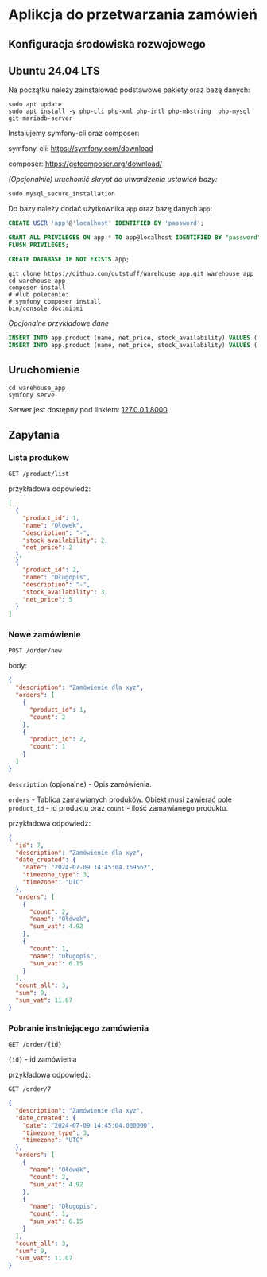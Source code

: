 # Aplikcja do przetwarzania zamówień

## Konfiguracja środowiska rozwojowego

## Ubuntu 24.04 LTS
Na początku należy zainstalować podstawowe pakiety oraz bazę danych:

```
sudo apt update
sudo apt install -y php-cli php-xml php-intl php-mbstring  php-mysql git mariadb-server
```

Instalujemy symfony-cli oraz composer:

symfony-cli: https://symfony.com/download

composer: https://getcomposer.org/download/

*(Opcjonalnie) uruchomić skrypt do utwardzenia ustawień bazy:*

```
sudo mysql_secure_installation
```

Do bazy należy dodać użytkownika `app` oraz bazę danych `app`:

```sql
CREATE USER 'app'@'localhost' IDENTIFIED BY 'password';

GRANT ALL PRIVILEGES ON app.* TO app@localhost IDENTIFIED BY "password";
FLUSH PRIVILEGES;

CREATE DATABASE IF NOT EXISTS app;
```

```
git clone https://github.com/gutstuff/warehouse_app.git warehouse_app
cd warehouse_app
composer install
# #lub polecenie:
# symfony composer install
bin/console doc:mi:mi
```

*Opcjonalne przykładowe dane*

```sql
INSERT INTO app.product (name, net_price, stock_availability) VALUES ('Ołówek', 2.00, 2);
INSERT INTO app.product (name, net_price, stock_availability) VALUES ('Długopis', 5.00, 3);
```

## Uruchomienie
```
cd warehouse_app
symfony serve
```

Serwer jest dostępny pod linkiem: [127.0.0.1:8000](http://127.0.0.1:8000)

## Zapytania

### Lista produków

`GET /product/list`

przykładowa odpowiedź:

```json
[
  {
    "product_id": 1,
    "name": "Ołówek",
    "description": "-",
    "stock_availability": 2,
    "net_price": 2
  },
  {
    "product_id": 2,
    "name": "Długopis",
    "description": "-",
    "stock_availability": 3,
    "net_price": 5
  }
]
```

### Nowe zamówienie

`POST /order/new`

body:

```json
{
  "description": "Zamówienie dla xyz",
  "orders": [
    {
      "product_id": 1,
      "count": 2
    },
    {
      "product_id": 2,
      "count": 1
    }
  ]
}
```
`description` (opjonalne) - Opis zamówienia.

`orders` - Tablica zamawianych produków. Obiekt musi zawierać
pole `product_id` - id produktu oraz `count` - ilość zamawianego produktu.

przykładowa odpowiedź:

```json
{
  "id": 7,
  "description": "Zamówienie dla xyz",
  "date_created": {
    "date": "2024-07-09 14:45:04.169562",
    "timezone_type": 3,
    "timezone": "UTC"
  },
  "orders": [
    {
      "count": 2,
      "name": "Ołówek",
      "sum_vat": 4.92
    },
    {
      "count": 1,
      "name": "Długopis",
      "sum_vat": 6.15
    }
  ],
  "count_all": 3,
  "sum": 9,
  "sum_vat": 11.07
}
```

### Pobranie instniejącego zamówienia

`GET /order/{id}`

`{id}` - id zamówienia

przykładowa odpowiedź:

`GET /order/7`

```json
{
  "description": "Zamówienie dla xyz",
  "date_created": {
    "date": "2024-07-09 14:45:04.000000",
    "timezone_type": 3,
    "timezone": "UTC"
  },
  "orders": [
    {
      "name": "Ołówek",
      "count": 2,
      "sum_vat": 4.92
    },
    {
      "name": "Długopis",
      "count": 1,
      "sum_vat": 6.15
    }
  ],
  "count_all": 3,
  "sum": 9,
  "sum_vat": 11.07
}
```
